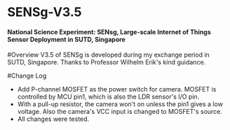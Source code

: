 SENSg-V3.5
==========
<h4>National Science Experiment: SENsg,  Large-scale Internet of Things Sensor Deployment in SUTD, Singapore</h4>

#Overview
V3.5 of SENSg is developed during my exchange period in SUTD, Singapore. Thanks to Professor Wilhelm Erik's kind guidance.

#Change Log
* Add P-channel MOSFET as the power switch for camera. MOSFET is controlled by MCU pin1, which is also the LDR sensor's I/O pin. 
* With a pull-up resistor, the camera won't on unless the pin1 gives a low voltage. Also the camera's VCC input is changed to MOSFET's source.
* All changes were tested.
